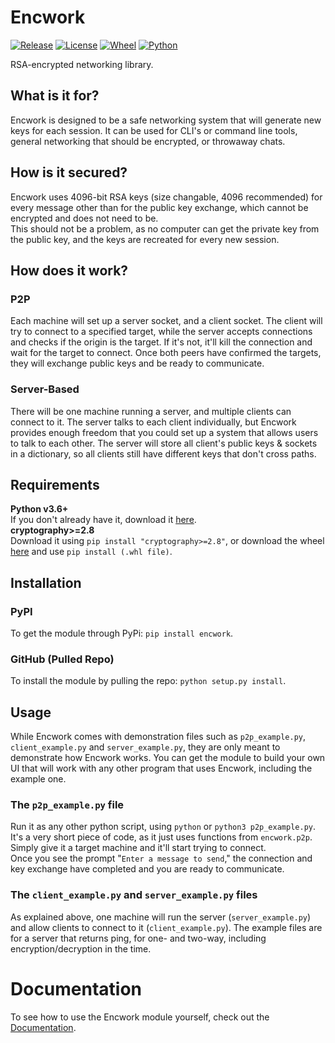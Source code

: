 # Encwork
<!-- Shields.io Badges -->
[![Release](https://img.shields.io/github/v/release/MysteryBlokHed/Encwork?style=flat-square)](https://github.com/MysteryBlokHed/Encwork/releases)
[![License](https://img.shields.io/github/license/MysteryBlokHed/Encwork?style=flat-square)](https://github.com/MysteryBlokHed/Encwork/blob/master/LICENSE)
[![Wheel](https://img.shields.io/pypi/wheel/encwork?style=flat-square)](https://pypi.org/project/encwork/)
[![Python](https://img.shields.io/badge/python-3.6%20%7C%203.7%20%7C%203.8-blue?style=flat-square)](https://www.python.org/downloads/)
<!-- End of Badges -->
RSA-encrypted networking library.

## What is it for?
Encwork is designed to be a safe networking system that will generate new keys for each session. It can be used for CLI's or command line tools, general networking that should be encrypted, or throwaway chats.

## How is it secured?
Encwork uses 4096-bit RSA keys (size changable, 4096 recommended) for every message other than for the public key exchange, which cannot be encrypted and does not need to be.  
This should not be a problem, as no computer can get the private key from the public key, and the keys are recreated for every new session.

## How does it work?
### P2P
Each machine will set up a server socket, and a client socket. The client will try to connect to a specified target, while the server accepts connections and checks if the origin is the target. If it's not, it'll kill the connection and wait for the target to connect. Once both peers have confirmed the targets, they will exchange public keys and be ready to communicate.

### Server-Based
There will be one machine running a server, and multiple clients can connect to it. The server talks to each client individually, but Encwork provides enough freedom that you could set up a system that allows users to talk to each other. The server will store all client's public keys & sockets in a dictionary, so all clients still have different keys that don't cross paths.

## Requirements
**Python v3.6+**  
If you don't already have it, download it [here](https://www.python.org/downloads/).  
**cryptography>=2.8**  
Download it using `pip install "cryptography>=2.8"`, or download the wheel [here](https://pypi.org/project/cryptography/2.8/#files) and use `pip install (.whl file)`.

## Installation
### PyPI
To get the module through PyPi: `pip install encwork`.  
### GitHub (Pulled Repo)
To install the module by pulling the repo: `python setup.py install`.

## Usage
While Encwork comes with demonstration files such as `p2p_example.py`, `client_example.py` and `server_example.py`, they are only meant to demonstrate how Encwork works. You can get the module to build your own UI that will work with any other program that uses Encwork, including the example one.

### The `p2p_example.py` file
Run it as any other python script, using `python` or `python3 p2p_example.py`. It's a very short piece of code, as it just uses functions from `encwork.p2p`. Simply give it a target machine and it'll start trying to connect.  
Once you see the prompt "`Enter a message to send`," the connection and key exchange have completed and you are ready to communicate.

### The `client_example.py` and `server_example.py` files
As explained above, one machine will run the server (`server_example.py`) and allow clients to connect to it (`client_example.py`). The example files are for a server that returns ping, for one- and two-way, including encryption/decryption in the time.

# Documentation
To see how to use the Encwork module yourself, check out the [Documentation](https://github.com/MysteryBlokHed/Encwork/wiki).
